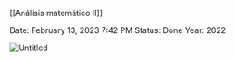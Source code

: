 [[Análisis matemático II]]

Date: February 13, 2023 7:42 PM
Status: Done
Year: 2022

![Untitled](Images/Definición%20de%20Incremento/Untitled.png)

